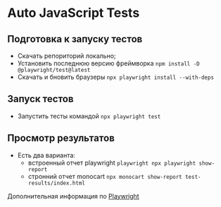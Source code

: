 # Auto JavaScript Tests

## Подготовка к запуску тестов

- Скачать репориторий локально;
- Установить последнюю версию фреймворка ```npm install -D @playwright/test@latest```
- Скачать и бновить браузеры ```npx playwright install --with-deps```

## Запуск тестов

- Запустить тесты командой ```npx playwright test```

## Просмотр результатов
- Есть два варианта:
    - встроенный отчет playwright ```playwright npx playwright show-report```
    - стронний отчет monocart ```npx monocart show-report test-results/index.html```


Дополнительная информация по [Playwright](https://playwright.dev/)